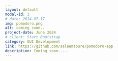 ```yaml
---
layout: default
modal-id: 3
# date: 2014-07-17
img: pomodoro.png
alt: coming soon..
project-date: June 2024
# client: Start Bootstrap
category: GUI Development
link: https://github.com/saleemtoure/pomodoro-app
description: Coming soon.....
---
```


